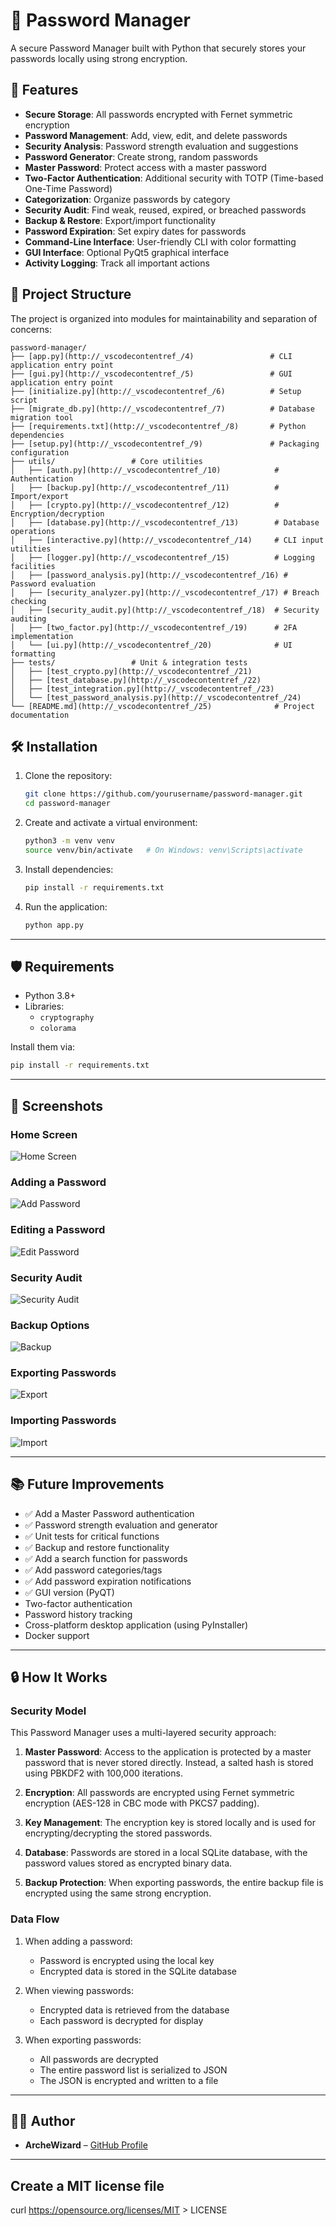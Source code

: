 # 🔐 Password Manager

A secure Password Manager built with Python that securely stores your passwords locally using strong encryption.

## 🚀 Features

- **Secure Storage**: All passwords encrypted with Fernet symmetric encryption
- **Password Management**: Add, view, edit, and delete passwords
- **Security Analysis**: Password strength evaluation and suggestions
- **Password Generator**: Create strong, random passwords
- **Master Password**: Protect access with a master password
- **Two-Factor Authentication**: Additional security with TOTP (Time-based One-Time Password)
- **Categorization**: Organize passwords by category
- **Security Audit**: Find weak, reused, expired, or breached passwords
- **Backup & Restore**: Export/import functionality
- **Password Expiration**: Set expiry dates for passwords
- **Command-Line Interface**: User-friendly CLI with color formatting
- **GUI Interface**: Optional PyQt5 graphical interface
- **Activity Logging**: Track all important actions

## 📂 Project Structure

The project is organized into modules for maintainability and separation of concerns:

```plaintext
password-manager/
├── [app.py](http://_vscodecontentref_/4)                 # CLI application entry point
├── [gui.py](http://_vscodecontentref_/5)                 # GUI application entry point
├── [initialize.py](http://_vscodecontentref_/6)          # Setup script
├── [migrate_db.py](http://_vscodecontentref_/7)          # Database migration tool
├── [requirements.txt](http://_vscodecontentref_/8)       # Python dependencies
├── [setup.py](http://_vscodecontentref_/9)               # Packaging configuration
├── utils/                 # Core utilities
│   ├── [auth.py](http://_vscodecontentref_/10)            # Authentication
│   ├── [backup.py](http://_vscodecontentref_/11)          # Import/export 
│   ├── [crypto.py](http://_vscodecontentref_/12)          # Encryption/decryption
│   ├── [database.py](http://_vscodecontentref_/13)        # Database operations
│   ├── [interactive.py](http://_vscodecontentref_/14)     # CLI input utilities
│   ├── [logger.py](http://_vscodecontentref_/15)          # Logging facilities
│   ├── [password_analysis.py](http://_vscodecontentref_/16) # Password evaluation
│   ├── [security_analyzer.py](http://_vscodecontentref_/17) # Breach checking
│   ├── [security_audit.py](http://_vscodecontentref_/18)  # Security auditing
│   ├── [two_factor.py](http://_vscodecontentref_/19)      # 2FA implementation
│   └── [ui.py](http://_vscodecontentref_/20)              # UI formatting
├── tests/                 # Unit & integration tests
│   ├── [test_crypto.py](http://_vscodecontentref_/21)     
│   ├── [test_database.py](http://_vscodecontentref_/22)   
│   ├── [test_integration.py](http://_vscodecontentref_/23)
│   └── [test_password_analysis.py](http://_vscodecontentref_/24)
└── [README.md](http://_vscodecontentref_/25)              # Project documentation
```

## 🛠️ Installation

1. Clone the repository:

    ```bash
    git clone https://github.com/yourusername/password-manager.git
    cd password-manager
    ```

2. Create and activate a virtual environment:

    ```bash
    python3 -m venv venv
    source venv/bin/activate   # On Windows: venv\Scripts\activate
    ```

3. Install dependencies:

    ```bash
    pip install -r requirements.txt
    ```

4. Run the application:

    ```bash
    python app.py
    ```

---

## 🛡️ Requirements

- Python 3.8+
- Libraries:
  - `cryptography`
  - `colorama`

Install them via:

```bash
pip install -r requirements.txt
```

---

## 📸 Screenshots

### Home Screen

![Home Screen](screenshots/Home.png)

### Adding a Password

![Add Password](screenshots/Add_Password.png)

### Editing a Password

![Edit Password](screenshots/Edit_Password.png)

### Security Audit

![Security Audit](screenshots/Security.png)

### Backup Options

![Backup](screenshots/Backup.png)

### Exporting Passwords

![Export](screenshots/Export.png)

### Importing Passwords

![Import](screenshots/Import.png)

---

## 📚 Future Improvements

- ✅ Add a Master Password authentication
- ✅ Password strength evaluation and generator
- ✅ Unit tests for critical functions
- ✅ Backup and restore functionality
- ✅ Add a search function for passwords
- ✅ Add password categories/tags
- ✅ Add password expiration notifications
- ✅ GUI version (PyQT)
- Two-factor authentication
- Password history tracking
- Cross-platform desktop application (using PyInstaller)
- Docker support

---

## 🔒 How It Works

### Security Model

This Password Manager uses a multi-layered security approach:

1. **Master Password**: Access to the application is protected by a master password that is never stored directly. Instead, a salted hash is stored using PBKDF2 with 100,000 iterations.

2. **Encryption**: All passwords are encrypted using Fernet symmetric encryption (AES-128 in CBC mode with PKCS7 padding).

3. **Key Management**: The encryption key is stored locally and is used for encrypting/decrypting the stored passwords.

4. **Database**: Passwords are stored in a local SQLite database, with the password values stored as encrypted binary data.

5. **Backup Protection**: When exporting passwords, the entire backup file is encrypted using the same strong encryption.

### Data Flow

1. When adding a password:
   - Password is encrypted using the local key
   - Encrypted data is stored in the SQLite database

2. When viewing passwords:
   - Encrypted data is retrieved from the database
   - Each password is decrypted for display

3. When exporting passwords:
   - All passwords are decrypted
   - The entire password list is serialized to JSON
   - The JSON is encrypted and written to a file

---

## 👨‍💻 Author

- **ArcheWizard** – [GitHub Profile](https://github.com/ArcheWizard)

---

## Create a MIT license file

curl <https://opensource.org/licenses/MIT> > LICENSE
